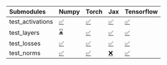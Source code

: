 | Submodules       | Numpy                                                                                                                           | Torch                                                                                                                           | Jax                                                                                                                             | Tensorflow                                                                                                                      |
|:-----------------|:--------------------------------------------------------------------------------------------------------------------------------|:--------------------------------------------------------------------------------------------------------------------------------|:--------------------------------------------------------------------------------------------------------------------------------|:--------------------------------------------------------------------------------------------------------------------------------|
| test_activations | <a href="https://github.com/unifyai/ivy/runs/7896264977?check_suite_focus=true" rel="noopener noreferrer" target="_blank">✅</a> | <a href="https://github.com/unifyai/ivy/runs/7896265442?check_suite_focus=true" rel="noopener noreferrer" target="_blank">✅</a> | <a href="https://github.com/unifyai/ivy/runs/7896265825?check_suite_focus=true" rel="noopener noreferrer" target="_blank">✅</a> | <a href="https://github.com/unifyai/ivy/runs/7896266221?check_suite_focus=true" rel="noopener noreferrer" target="_blank">✅</a> |
| test_layers      | <a href="https://github.com/unifyai/ivy/runs/7896265110?check_suite_focus=true" rel="noopener noreferrer" target="_blank">⌛</a> | <a href="https://github.com/unifyai/ivy/runs/7896265537?check_suite_focus=true" rel="noopener noreferrer" target="_blank">✅</a> | <a href="https://github.com/unifyai/ivy/runs/7896265901?check_suite_focus=true" rel="noopener noreferrer" target="_blank">✅</a> | <a href="https://github.com/unifyai/ivy/runs/7896266296?check_suite_focus=true" rel="noopener noreferrer" target="_blank">✅</a> |
| test_losses      | <a href="https://github.com/unifyai/ivy/runs/7896265241?check_suite_focus=true" rel="noopener noreferrer" target="_blank">✅</a> | <a href="https://github.com/unifyai/ivy/runs/7896265633?check_suite_focus=true" rel="noopener noreferrer" target="_blank">✅</a> | <a href="https://github.com/unifyai/ivy/runs/7896266011?check_suite_focus=true" rel="noopener noreferrer" target="_blank">✅</a> | <a href="https://github.com/unifyai/ivy/runs/7896266401?check_suite_focus=true" rel="noopener noreferrer" target="_blank">✅</a> |
| test_norms       | <a href="https://github.com/unifyai/ivy/runs/7896265337?check_suite_focus=true" rel="noopener noreferrer" target="_blank">✅</a> | <a href="https://github.com/unifyai/ivy/runs/7896265732?check_suite_focus=true" rel="noopener noreferrer" target="_blank">✅</a> | <a href="https://github.com/unifyai/ivy/runs/7896266107?check_suite_focus=true" rel="noopener noreferrer" target="_blank">❌</a> | <a href="https://github.com/unifyai/ivy/runs/7896266516?check_suite_focus=true" rel="noopener noreferrer" target="_blank">✅</a> |